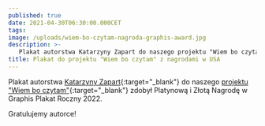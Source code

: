 ```yaml
---
published: true
date: 2021-04-30T06:30:00.000CET
tags:
image: /uploads/wiem-bo-czytam-nagroda-graphis-award.jpg
description: >-
   Plakat autorstwa Katarzyny Zapart do naszego projektu "Wiem bo czytam" z platynową i złotą nagrodą Graphis Award.
title: Plakat do projektu "Wiem bo czytam" z nagrodami w USA
---
```


Plakat autorstwa [Katarzyny Zapart](https://www.facebook.com/kazapart){:target="_blank"} do naszego [projektu "Wiem bo czytam"](https://czytam.noweteraz.pl){:target="_blank"} zdobył Platynową i Złotą Nagrodę w Graphis Plakat Roczny 2022.

Gratulujemy autorce!
